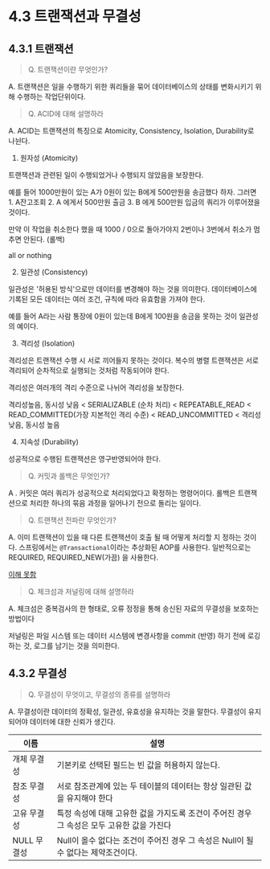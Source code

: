 # 4.3 트랜잭션과 무결성 


## 4.3.1 트랜잭션 

> Q. 트랜잭션이란 무엇인가?

A. 트랜잭션은 일을 수행하기 위한 쿼리들을 묶어 데이터베이스의 상태를 변화시키기 위해 수행하는 작업단위이다. 


> Q. ACID에 대해 설명하라 

A. ACID는 트랜잭션의 특징으로 Atomicity, Consistency, Isolation, Durability로 나뉜다. 

1) 원자성 (Atomicity)

트랜잭션과 관련된 일이 수행되었거나 수행되지 않았음을 보장한다. 

예를 들어 1000만원이 있는 A가 0원이 있는 B에게 500만원을 송금했다 하자. 그러면 1. A잔고조회 2. A 에게서 500만원 출금 3. B 에게 500만원 입금의 쿼리가 이루어졌을 것이다. 

만약 이 작업을 취소한다 했을 때 1000 / 0으로 돌아가야지 2번이나 3번에서 취소가 멈추면 안된다. (롤백)

all or nothing

2) 일관성 (Consistency)

일관성은 '허용된 방식'으로만 데이터를 변경해야 하는 것을 의미한다.
데이터베이스에 기록된 모든 데이터는 여러 조건, 규칙에 따라 유효함을 가져야 한다. 

예를 들어 A라는 사람 통장에 0원이 있는데 B에게 100원을 송금을 못하는 것이 일관성의 예이다. 



3) 격리성 (Isolation)

격리성은 트랜잭션 수행 시 서로 끼어들지 못하는 것이다. 복수의 병렬 트랜잭션은 서로 격리되어 순차적으로 실행되는 것처럼 작동되어야 한다. 

격리성은 여러개의 격리 수준으로 나뉘어 격리성을 보장한다. 

격리성높음, 동시성 낮음 < SERIALIZABLE (순차 처리) < REPEATABLE_READ < READ_COMMITTED(가장 지본적인 격리 수준) < READ_UNCOMMITTED < 격리성 낮음, 동시성 높음


4) 지속성 (Durability)

성공적으로 수행된 트랜잭션은 영구반영되어야 한다. 



> Q. 커밋과 롤백은 무엇인가?

A . 커밋은 여러 쿼리가 성공적으로 처리되었다고 확정하는 명령어이다. 롤백은 트랜잭션으로 처리한 하나의 묶음 과정을 일어나기 전으로 돌리는 일이다. 


> Q. 트랜잭션 전파란 무엇인가?

A. 이미 트랜잭션이 있을 때 다른 트랜잭션이 호출 될 때 어떻게 처리할 지 정하는 것이다. 
스프링에서는 `@Transactional`이라는 추상화된 AOP를 사용한다. 일반적으로는 REQUIRED, REQUIRED_NEW(가끔) 을 사용한다. 

[이해 못함](https://escapefromcoding.tistory.com/734)



> Q. 체크섬과 저널링에 대해 설명하라

A. 체크섬은 중복검사의 한 형태로, 오류 정정을 통해 송신된 자료의 무결성을 보호하는 방법이다 

저널링은 파일 시스템 또는 데이터 시스템에 변경사항을 commit (반영) 하기 전에 로깅하는 것, 로그를 남기는 것을 의미한다. 


## 4.3.2 무결성

> Q. 무결성이 무엇이고, 무결성의 종류를 설명하라

A. 무결성이란 데이터의 정확성, 일관성, 유효성을 유지하는 것을 말한다. 무결성이 유지되어야 데이터에 대한 신뢰가 생긴다. 

| 이름  | 설명 |
|------|----|
| 개체 무결성 | 기본키로 선택된 필드는 빈 값을 허용하지 않는다. |
| 참조 무결성 | 서로 참조관계에 있는 두 테이블의 데이터는 항상 일관된 값을 유지해야 한다 |
| 고유 무결성 | 특정 속성에 대해 고유한 겂을 가지도록 조건이 주어진 경우 그 속성은 모두 고유한 값을 가진다 |
| NULL 무결성 | Null이 올수 없다는 조건이 주어진 경우 그 속성은 Null이 될수 없다는 제약조건이다. |








